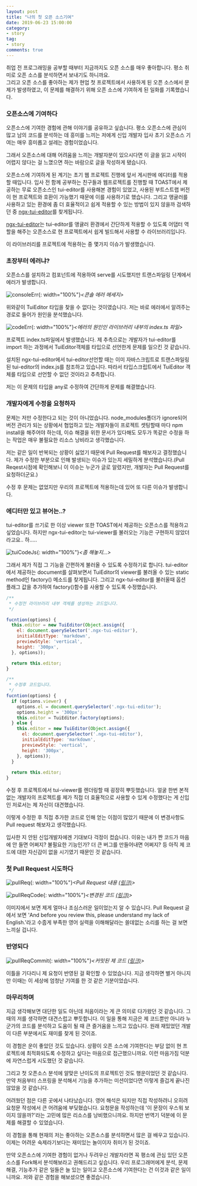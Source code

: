 ```yaml
---
layout: post
title: "나의 첫 오픈 소스기여"
date: 2019-06-23 15:00:00
category:
- story
tag:
- story
comments: true
---
```


취업 전 프로그래밍을 공부할 때부터 지금까지도 오픈 소스를 매우 좋아합니다. 평소 취미로 오픈 소스를 분석하면서 보내기도 하니까요.  
그리고 오픈 소스를 좋아하는 제가 현업 첫 프로젝트에서 사용하게 된 오픈 소스에서 문제가 발생하였고, 이 문제를 해결하기 위해 오픈 소스에 기여하게 된 일화를 기록했습니다.  


### 오픈소스에 기여하다
오픈소스에 기여한 경험에 관해 이야기를 공유하고 싶습니다. 평소 오픈소스에 관심이 많고 남의 코드를 분석하는 데 흥미를 느끼는 저에게 신입 개발자 입사 초기 오픈소스 기여는 매우 흥미롭고 설레는 경험이었습니다.

그래서 오픈소스에 대해 어려움을 느끼는 개발자분이 있으시다면 이 글을 읽고 시작이 어렵지 않다는 걸 느꼈으면 하는 바람으로 글을 작성하게 됐습니다.

오픈소스에 기여하게 된 계기는 초기 웹 프로젝트 진행에 앞서 게시판에 에디터를 적용할 때입니다. 입사 전 함께 공부하는 친구들과 웹프로젝트를 진행할 때 TOAST에서 제공하는 무료 오픈소스인 tui-editor를 사용해본 경험이 있었고, 사용된 부트스트랩 버전이 현 프로젝트와 호환이 가능했기 때문에 이를 사용하기로 했습니다. 그리고 앵귤러를 사용하고 있는 환경에 좀 더 효율적이고 쉽게 적용할 수 있는 방법이 있지 않을까 검색하던 중 [ngx-tui-editor](https://github.com/tylernhoward/ngx-tui-editor)를 찾게됩니다.

[ngx-tui-editor](https://github.com/tylernhoward/ngx-tui-editor)는 tui-editor를 앵귤러 환경에서 간단하게 적용할 수 있도록 어댑터 역할을 해주는 오픈소스로 현 프로젝트에서 쉽게 빌드해서 사용할 수 라이브러리입니다.  

이 라이브러리를 프로젝트에 적용하는 중 몇가지 이슈가 발생했습니다. 

### 초장부터 에러냐?
오픈소스를 설치하고 컴포넌트에 적용하여 serve를 시도했지만 트랜스파일링 단계에서 에러가 발생합니다.

![consoleErr](/assets/images/post/ngx-error.png){: width="100%"}*\<콘솔 에러 메세지\>*

위와같이 TuiEditor 타입을 찾을 수 없다는 것이였습니다. 저는 바로 에러에서 알려주는 경로로 들어가 원인을 분석했습니다. 

![codeErr](/assets/images/post/ngx-code.png){: width="100%"}*\<에러의 원인인 라이브러리 내부의 index.ts 파일\>*

프로젝트 index.ts파일에서 발생했습니다. 제 추측으로는 개발자가 tui-editor를 import 하는 과정에서 TuiEditor객체를 타입으로 선언한게 문제를 일으킨 것 같습니다. 

설치된 ngx-tui-editor에서 tui-editor선언할 때는 이미 자바스크립트로 트랜스파일링된 tui-editor의 index.js를 참조하고 있습니다. 따라서 타입스크립트에서 TuiEditor 객체를 타입으로 선언할 수 없던 것이라고 추측합니다. 

저는 이 문제의 타입을 any로 수정하여 간단하게 문제를 해결했습니다.

### 개발자에게 수정을 요청하자
문제는 저만 수정한다고 되는 것이 아니었습니다. node_modules폴더가 ignore되어 버전 관리가 되는 상황에서 협업하고 있는 개발자들이 프로젝트 셋팅할때 마다 npm install을 해주어야 하는데, 이슈 해결을 위한 문서가 있다해도 모두가 똑같은 수정을 하는 작업은 매우 불필요한 리소스 낭비라고 생각했습니다.

저는 같은 일이 반복되는 상황이 싫었기 때문에 Pull Request를 해보자고 결정했습니다. 제가 수정한 부분으로 인해 발생되는 이슈가 있는지 세밀하게 분석했습니다.(Pull Reqest시점에 확인해보니 이 이슈는 누군가 글로 알렸지만, 개발자는 Pull Request를 요청하더군요.)

수정 후 문제는 없었지만 우리의 프로젝트에 적용하는데 있어 또 다른 이슈가 발생합니다.

### 에디터만 있고 뷰어는..?
tui-editor를 쓰기로 한 이상 viewer 또한 TOAST에서 제공하는 오픈소스를 적용하고 싶었습니다. 하지만 ngx-tui-editor는 tui-viewer를 불러오는 기능은 구현하지 않았더라고요.. 하.....


![tuiCodeJs](/assets/images/post/crying.jpg){: width="100%"}*\<좀 해놓지...\>*


그래서 제가 직접 그 기능을 간편하게 불러올 수 있도록 수정하기로 합니다. tui-editor에서 제공하는 document를 살펴보면서 TuiEditor의 viewer를 불러올 수 있는 static method인 factory() 메소드를 찾게됩니다. 그리고 ngx-tui-editor를 불러올때 옵션 플래그 값을 추가하여 factory()함수를 사용할 수 있도록 수정했습니다.  


```javascript
/**
 * 수정전 라이브러리 내부 객체를 생성하는 코드입니다.
 */

fucntion(options) {
  this.editor = new TuiEditor(Object.assign({
    el: document.querySelector('.ngx-tui-editor'),
    initialEditType: 'markdown',
    previewStyle: 'vertical',
    height: '300px',
  }, options));

  return this.editor;
}
```

```javascript
/**
 * 수정후 코드입니다.
 */
fucntion(options) {
  if (options.viewer) {
    options.el = document.querySelector('.ngx-tui-editor');
    options.height = '300px';
    this.editor = TuiEditor.factory(options);
  } else {
    this.editor = new TuiEditor(Object.assign({
      el: document.querySelector('.ngx-tui-editor'),
      initialEditType: 'markdown',
      previewStyle: 'vertical',
      height: '300px',
    }, options));
  }
  
  return this.editor;
}
```

수정 후 프로젝트에서 tui-viewer를 렌더링할 때 굉장히 뿌듯했습니다. 얼굴 한번 본적 없는 개발자의 프로젝트를 제가 직접 더 효율적으로 사용할 수 있게 수정했다는 게 신입인 저로서는 제 자신이 대견했습니다. 

이렇게 수정한 후 직접 추가한 코드로 인해 얻는 이점이 많았기 때문에 이 변경사항도 Pull request 해보자고 생각했습니다. 

입사한 지 안된 신입개발자에겐 기대보다 걱정이 컸습니다. 이유는 내가 짠 코드가 마음에 안 들면 어쩌지? 불필요한 기능인가? 더 큰 버그를 만들어내면 어쩌지? 등 아직 제 코드에 대한 자신감이 없을 시기였기 때문인 것 같습니다. 

### 첫 Pull Request 시도하다
![pullReq](/assets/images/post/pull-req.png){: width="100%"}*\<Pull Request 내용 [(링크)](https://github.com/tylernhoward/ngx-tui-editor/pull/9)\>*


![pullReqCode](/assets/images/post/pull-req-code-change.png){: width="100%"}*\<변경된 코드 [(링크)](https://github.com/tylernhoward/ngx-tui-editor/commit/b2947794388eefed7080847b7bc013944b4e85e0)\>*

이미지에서 보면 제게 얼마나 조심스러운 일이었는지 알 수 있습니다. Pull Request 글에서 보면 'And before you review this, please understand my lack of English.'라고 수줍게 부족한 영어 실력을 이해해달라는 쓸데없는 소리를 하는 걸 보면 느끼실 겁니다.

### 반영되다
![pullReqCommit](/assets/images/post/pull-req-commit-img.png){: width="100%"}*\<커밋된 제 코드 [(링크)](https://github.com/tylernhoward/ngx-tui-editor/commits/master)\>*

이틀을 기다리니 제 요청이 반영된 걸 확인할 수 있었습니다. 지금 생각하면 별거 아니지만 이때는 이 세상에 엄청난 기여를 한 것 같은 기분이었습니다.

### 마무리하며
지금 생각해보면 대단한 일도 아닌데 처음이라는 게 큰 의미로 다가왔던 것 같습니다. 그때의 저를 생각하면 대견스럽고 뿌듯합니다. 이 일을 통해 지금은 제 코드뿐만 아니라 누군가의 코드를 분석하고 도움이 될 때 큰 즐거움을 느끼고 있습니다. 원래 재밌었던 개발이 다른 부분에서도 재미를 찾게 된 것이죠.

이 경험은 운이 좋았던 것도 있습니다. 상황이 오픈 소스에 기여한다는 부담 없이 현 프로젝트에 최적화되도록 수정하고 싶다는 마음으로 접근했으니까요. 이런 마음가짐 덕분에 자연스럽게 시도했던 것 같습니다. 

그리고 첫 오픈소스 분석에 알맞은 난이도의 프로젝트인 것도 행운이었던 것 같습니다. 만약 처음부터 스프링을 분석해서 기능을 추가하는 미션이었다면 이렇게 즐겁게 끝나진 않았을 것 같습니다. 

어려웠던 점은 다른 곳에서 나타났습니다. 영어 해석은 되지만 직접 작성하려니 오히려 요청문 작성에서 큰 어려움에 부딪혔습니다. 요청문을 작성하는데 '이 문장이 우스워 보이지 않을까?'라는 고민에 많은 리소스를 낭비했으니까요. 하지만 번역기 덕분에 이 문제를 해결할 수 있었습니다.

이 경험을 통해 현재의 저는 좋아하는 오픈소스를 분석하면서 많은 걸 배우고 있습니다. 이제는 어려운 숙제라기보다는 재미있는 놀이이자 취미가 된 것이죠.

만약 오픈소스에 기여한 경험이 없거나 두려우신 개발자라면 꼭 평소에 관심 있던 오픈소스를 Fork해서 분석해보라고 권해드리고 싶습니다. 우리 프로그래머에게 분석, 문제해결, 기능추가 같은 일들은 늘 있는 일이고 오픈소스에 기여한다는 건 이것과 같은 일이니까요. 저와 같은 경험을 해보셨으면 좋겠습니다.
